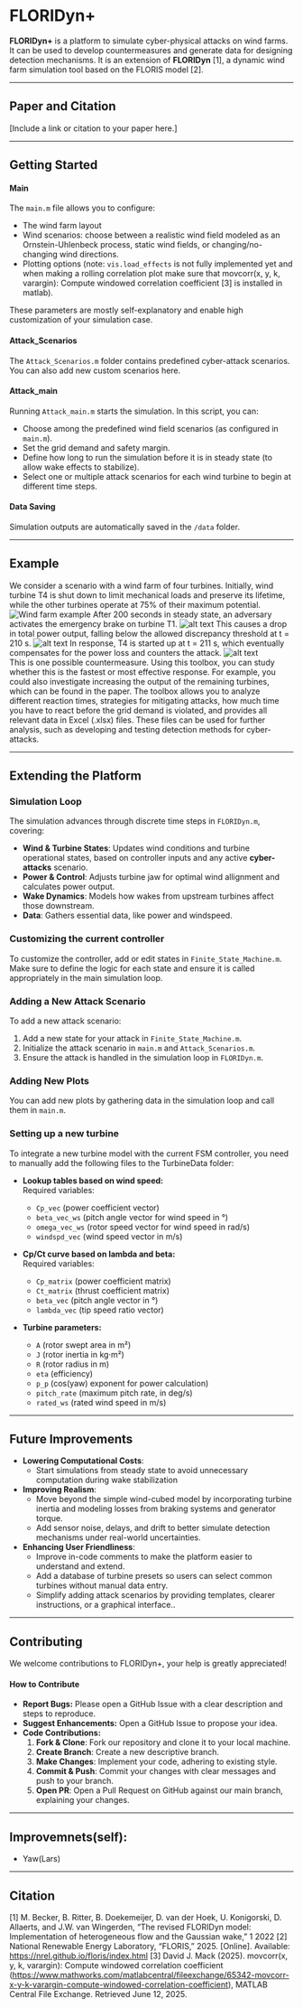 # FLORIDyn+

**FLORIDyn+** is a platform to simulate cyber-physical attacks on wind farms. It can be used to develop countermeasures and generate data for designing detection mechanisms. It is an extension of **FLORIDyn** [1], a dynamic wind farm simulation tool based on the FLORIS model [2].

---

## Paper and Citation

[Include a link or citation to your paper here.]

---

## Getting Started


#### Main

The `main.m` file allows you to configure:
- The wind farm layout
- Wind scenarios: choose between a realistic wind field modeled as an Ornstein-Uhlenbeck process, static wind fields, or changing/no-changing wind directions.
- Plotting options (note: `vis.load_effects` is not fully implemented yet and when making a rolling correlation plot make sure that movcorr(x, y, k, varargin): Compute windowed correlation coefficient [3] is installed in matlab).

These parameters are mostly self-explanatory and enable high customization of your simulation case.


#### Attack_Scenarios

The `Attack_Scenarios.m` folder contains predefined cyber-attack scenarios. You can also add new custom scenarios here.

#### Attack_main

Running `Attack_main.m` starts the simulation. In this script, you can:
- Choose among the predefined wind field scenarios (as configured in `main.m`).
- Set the grid demand and safety margin.
- Define how long to run the simulation before it is in steady state  (to allow wake effects to stabilize).
- Select one or multiple attack scenarios for each wind turbine to begin at different time steps.

#### Data Saving
Simulation outputs are automatically saved in the `/data` folder. 

---
## Example
We consider a scenario with a wind farm of four turbines. Initially, wind turbine T4 is shut down to limit mechanical loads and preserve its lifetime, while the other turbines operate at 75% of their maximum potential. 
![Wind farm example](./Data/Example_plots/image.png)
After 200 seconds in steady state, an adversary activates the emergency brake on turbine T1.
![alt text](./Data/Example_plots/image-2.png)
This causes a drop in total power output, falling below the allowed discrepancy threshold at t = 210 s.
![alt text](./Data/Example_plots/power.jpg)
In response, T4 is started up at t = 211 s, which eventually compensates for the power loss and counters the attack.
![alt text](./Data/Example_plots/image-2.png)  
This is one possible countermeasure. Using this toolbox, you can study whether this is the fastest or most effective response. For example, you could also investigate increasing the output of the remaining turbines, which can be found in the paper. The toolbox allows you to analyze different reaction times, strategies for mitigating attacks, how much time you have to react before the grid demand is violated, and provides all relevant data in Excel (.xlsx) files. These files can be used for further analysis, such as developing and testing detection methods for cyber-attacks.

---

## Extending the Platform

### Simulation Loop
The simulation advances through discrete time steps in `FLORIDyn.m`, covering:
- **Wind & Turbine States**: Updates wind conditions and turbine operational states, based on controller inputs and any active **cyber-attacks** scenario.
- **Power & Control**: Adjusts turbine jaw for optimal wind allignment and calculates power output.
- **Wake Dynamics**: Models how wakes from upstream turbines affect those downstream.
- **Data**: Gathers essential data, like power and windspeed.

### Customizing the current controller
To customize the controller, add or edit states in `Finite_State_Machine.m`. Make sure to define the logic for each state and ensure it is called appropriately in the main simulation loop.

### Adding a New Attack Scenario
To add a new attack scenario:
1. Add a new state for your attack in `Finite_State_Machine.m`.
2. Initialize the attack scenario in `main.m` and `Attack_Scenarios.m`.
3. Ensure the attack is handled in the simulation loop in `FLORIDyn.m`.


### Adding New Plots
You can add new plots by gathering data in the simulation loop and call them in `main.m`.

### Setting up a new turbine
To integrate a new turbine model with the current FSM controller, you need to manually add the following files to the TurbineData folder:

- **Lookup tables based on wind speed:**  
  Required variables:  
  - `Cp_vec` (power coefficient vector)  
  - `beta_vec_ws` (pitch angle vector for wind speed in °)  
  - `omega_vec_ws` (rotor speed vector for wind speed in rad/s)  
  - `windspd_vec` (wind speed vector in m/s)

- **Cp/Ct curve based on lambda and beta:**  
  Required variables:  
  - `Cp_matrix` (power coefficient matrix)  
  - `Ct_matrix` (thrust coefficient matrix)  
  - `beta_vec` (pitch angle vector in °)  
  - `lambda_vec` (tip speed ratio vector)

- **Turbine parameters:**  
  - `A` (rotor swept area in m²)  
  - `J` (rotor inertia in kg·m²)  
  - `R` (rotor radius in m)  
  - `eta` (efficiency)  
  - `p_p` (cos(yaw) exponent for power calculation)  
  - `pitch_rate` (maximum pitch rate, in deg/s)  
  - `rated_ws` (rated wind speed in m/s)

---

## Future Improvements

- **Lowering Computational Costs**: 
  - Start simulations from steady state to avoid unnecessary computation during wake stabilization
- **Improving Realism**:
  - Move beyond the simple wind-cubed model by incorporating turbine inertia and modeling losses from braking systems and generator torque.
  - Add sensor noise, delays, and drift to better simulate detection mechanisms under real-world uncertainties.
- **Enhancing User Friendliness**:
  - Improve in-code comments to make the platform easier to understand and extend.
  - Add a database of turbine presets so users can select common turbines without manual data entry.
  - Simplify adding attack scenarios by providing templates, clearer instructions, or a graphical interface..
---

## Contributing
We welcome contributions to FLORIDyn+, your help is greatly appreciated!
#### How to Contribute
- **Report Bugs:** Please open a GitHub Issue with a clear description and steps to reproduce.
- **Suggest Enhancements:** Open a GitHub Issue to propose your idea.
- **Code Contributions:** 
    1. **Fork & Clone**: Fork our repository and clone it to your local machine.
    2. **Create Branch**: Create a new descriptive branch.
    3. **Make Changes**: Implement your code, adhering to existing style.
    4. **Commit & Push**: Commit your changes with clear messages and push to your branch.
    5. **Open PR**: Open a Pull Request on GitHub against our main branch, explaining your changes.
---


## Improvemnets(self):
- Yaw(Lars)
---
## Citation
[1] M. Becker, B. Ritter, B. Doekemeijer, D. van der Hoek, U. Konigorski, D. Allaerts, and J.W. van Wingerden, “The revised FLORIDyn model: Implementation of heterogeneous flow and the Gaussian wake,” 1 2022
[2] National Renewable Energy Laboratory, “FLORIS,” 2025. [Online].
Available: https://nrel.github.io/floris/index.html
[3] David J. Mack (2025). movcorr(x, y, k, varargin): Compute windowed correlation coefficient (https://www.mathworks.com/matlabcentral/fileexchange/65342-movcorr-x-y-k-varargin-compute-windowed-correlation-coefficient), MATLAB Central File Exchange. Retrieved June 12, 2025.

